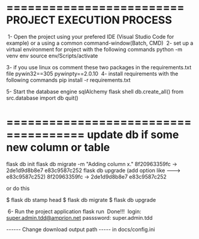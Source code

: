 =========================
PROJECT EXECUTION PROCESS
=========================
​
1- Open the project using your prefered IDE (Visual Studio Code for example) or a using a common command-window(Batch, CMD)
​
2- set up a virtual environment for project with the following commands
python -m venv env
source env/Scripts/activate

3- if you use linux os comment these two packages in the requirements.txt file
pywin32==305
pywinpty==2.0.10
​
4- install requirements with the following commands
pip install -r requirements.txt

5- Start the database engine sqlAlchemy
flask shell
db.create_all()
from src.database import db
quit()

=====================================
update db if some new column or table
=====================================

flask db init
flask db migrate -m "Adding column x."
8f20963359fc -> 2de1d9d8b8e7 e83c9587c252
flask db upgrade (add option like ---> e83c9587c252)
8f20963359fc -> 2de1d9d8b8e7 e83c9587c252

or do this

$ flask db stamp head
$ flask db migrate
$ flask db upgrade

​
6- Run the project application
flask run
​
Done!!!
​
login: super.admin.tdd@amprion.net
passsword: super.admin.tdd

------ Change download output path ----- in docs/config.ini
